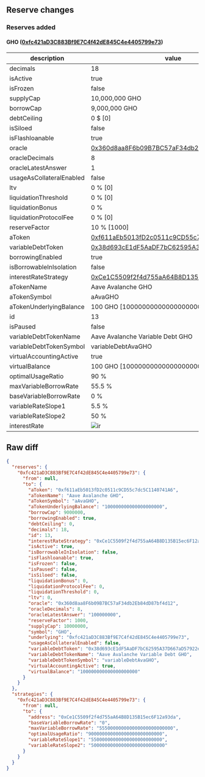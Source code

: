 ## Reserve changes

### Reserves added

#### GHO ([0xfc421aD3C883Bf9E7C4f42dE845C4e4405799e73](https://snowtrace.io/address/0xfc421aD3C883Bf9E7C4f42dE845C4e4405799e73))

| description | value |
| --- | --- |
| decimals | 18 |
| isActive | true |
| isFrozen | false |
| supplyCap | 10,000,000 GHO |
| borrowCap | 9,000,000 GHO |
| debtCeiling | 0 $ [0] |
| isSiloed | false |
| isFlashloanable | true |
| oracle | [0x360d8aa8F6b09B7BC57aF34db2Eb84dD87bf4d12](https://snowtrace.io/address/0x360d8aa8F6b09B7BC57aF34db2Eb84dD87bf4d12) |
| oracleDecimals | 8 |
| oracleLatestAnswer | 1 |
| usageAsCollateralEnabled | false |
| ltv | 0 % [0] |
| liquidationThreshold | 0 % [0] |
| liquidationBonus | 0 % |
| liquidationProtocolFee | 0 % [0] |
| reserveFactor | 10 % [1000] |
| aToken | [0xf611aEb5013fD2c0511c9CD55c7dc5C1140741A6](https://snowtrace.io/address/0xf611aEb5013fD2c0511c9CD55c7dc5C1140741A6) |
| variableDebtToken | [0x38d693cE1dF5AaDF7bC62595A37D667aD57922e5](https://snowtrace.io/address/0x38d693cE1dF5AaDF7bC62595A37D667aD57922e5) |
| borrowingEnabled | true |
| isBorrowableInIsolation | false |
| interestRateStrategy | [0xCe1C5509f2f4d755aA64B8D135B15ec6F12a93da](https://snowtrace.io/address/0xCe1C5509f2f4d755aA64B8D135B15ec6F12a93da) |
| aTokenName | Aave Avalanche GHO |
| aTokenSymbol | aAvaGHO |
| aTokenUnderlyingBalance | 100 GHO [100000000000000000000] |
| id | 13 |
| isPaused | false |
| variableDebtTokenName | Aave Avalanche Variable Debt GHO |
| variableDebtTokenSymbol | variableDebtAvaGHO |
| virtualAccountingActive | true |
| virtualBalance | 100 GHO [100000000000000000000] |
| optimalUsageRatio | 90 % |
| maxVariableBorrowRate | 55.5 % |
| baseVariableBorrowRate | 0 % |
| variableRateSlope1 | 5.5 % |
| variableRateSlope2 | 50 % |
| interestRate | ![ir](https://dash.onaave.com/api/static?variableRateSlope1=55000000000000000000000000&variableRateSlope2=500000000000000000000000000&optimalUsageRatio=900000000000000000000000000&baseVariableBorrowRate=0&maxVariableBorrowRate=555000000000000000000000000) |


## Raw diff

```json
{
  "reserves": {
    "0xfc421aD3C883Bf9E7C4f42dE845C4e4405799e73": {
      "from": null,
      "to": {
        "aToken": "0xf611aEb5013fD2c0511c9CD55c7dc5C1140741A6",
        "aTokenName": "Aave Avalanche GHO",
        "aTokenSymbol": "aAvaGHO",
        "aTokenUnderlyingBalance": "100000000000000000000",
        "borrowCap": 9000000,
        "borrowingEnabled": true,
        "debtCeiling": 0,
        "decimals": 18,
        "id": 13,
        "interestRateStrategy": "0xCe1C5509f2f4d755aA64B8D135B15ec6F12a93da",
        "isActive": true,
        "isBorrowableInIsolation": false,
        "isFlashloanable": true,
        "isFrozen": false,
        "isPaused": false,
        "isSiloed": false,
        "liquidationBonus": 0,
        "liquidationProtocolFee": 0,
        "liquidationThreshold": 0,
        "ltv": 0,
        "oracle": "0x360d8aa8F6b09B7BC57aF34db2Eb84dD87bf4d12",
        "oracleDecimals": 8,
        "oracleLatestAnswer": "100000000",
        "reserveFactor": 1000,
        "supplyCap": 10000000,
        "symbol": "GHO",
        "underlying": "0xfc421aD3C883Bf9E7C4f42dE845C4e4405799e73",
        "usageAsCollateralEnabled": false,
        "variableDebtToken": "0x38d693cE1dF5AaDF7bC62595A37D667aD57922e5",
        "variableDebtTokenName": "Aave Avalanche Variable Debt GHO",
        "variableDebtTokenSymbol": "variableDebtAvaGHO",
        "virtualAccountingActive": true,
        "virtualBalance": "100000000000000000000"
      }
    }
  },
  "strategies": {
    "0xfc421aD3C883Bf9E7C4f42dE845C4e4405799e73": {
      "from": null,
      "to": {
        "address": "0xCe1C5509f2f4d755aA64B8D135B15ec6F12a93da",
        "baseVariableBorrowRate": "0",
        "maxVariableBorrowRate": "555000000000000000000000000",
        "optimalUsageRatio": "900000000000000000000000000",
        "variableRateSlope1": "55000000000000000000000000",
        "variableRateSlope2": "500000000000000000000000000"
      }
    }
  }
}
```